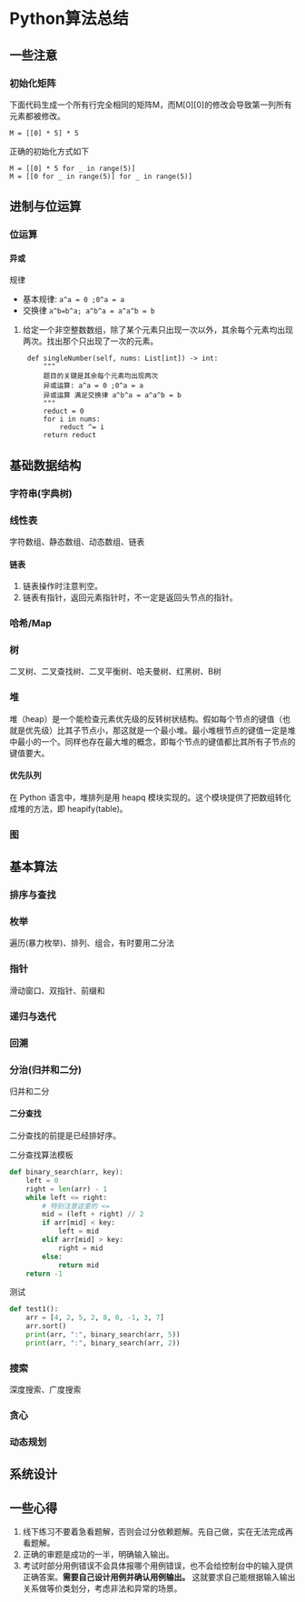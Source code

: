 # Python算法总结

## 一些注意

### 初始化矩阵
下面代码生成一个所有行完全相同的矩阵M，而M[0][0]的修改会导致第一列所有元素都被修改。 
```
M = [[0] * 5] * 5
```

正确的初始化方式如下
```
M = [[0] * 5 for _ in range(5)]
M = [[0 for _ in range(5)] for _ in range(5)]
```

## 进制与位运算

### 位运算

#### 异或

规律
- 基本规律: `a^a = 0 ;0^a = a`
- 交换律 `a^b=b^a; a^b^a = a^a^b = b`

1. 给定一个非空整数数组，除了某个元素只出现一次以外，其余每个元素均出现两次。找出那个只出现了一次的元素。
   ```
    def singleNumber(self, nums: List[int]) -> int:
        """
        题目的关键是其余每个元素均出现两次
        异或运算: a^a = 0 ;0^a = a
        异或运算 满足交换律 a^b^a = a^a^b = b
        """
        reduct = 0
        for i in nums:
            reduct ^= i
        return reduct
   ```

## 基础数据结构

### 字符串(字典树)

### 线性表

字符数组、静态数组、动态数组、链表

#### 链表

1. 链表操作时注意判空。
2. 链表有指针，返回元素指针时，不一定是返回头节点的指针。

### 哈希/Map

### 树

二叉树、二叉查找树、二叉平衡树、哈夫曼树、红黑树、B树

### 堆

堆（heap）是一个能检查元素优先级的反转树状结构。假如每个节点的键值（也就是优先级）比其子节点小，那这就是一个最小堆。最小堆根节点的键值一定是堆中最小的一个。同样也存在最大堆的概念，即每个节点的键值都比其所有子节点的键值要大。

#### 优先队列

在 Python 语言中，堆排列是用 heapq 模块实现的。这个模块提供了把数组转化成堆的方法，即 heapify(table)。

### 图

## 基本算法

### 排序与查找

### 枚举

遍历(暴力枚举)、排列、组合，有时要用二分法

### 指针

滑动窗口、双指针、前缀和

### 递归与迭代

### 回溯

### 分治(归并和二分)

归并和二分

#### 二分查找

二分查找的前提是已经排好序。

二分查找算法模板
```python
def binary_search(arr, key):
    left = 0
    right = len(arr) - 1
    while left <= right:
        # 特别注意这里的 <=
        mid = (left + right) // 2
        if arr[mid] < key:
            left = mid
        elif arr[mid] > key:
            right = mid
        else:
            return mid
    return -1
```
测试
```python
def test1():
    arr = [4, 2, 5, 2, 8, 0, -1, 3, 7]
    arr.sort()
    print(arr, ":", binary_search(arr, 5))
    print(arr, ":", binary_search(arr, 2))
```

### 搜索

深度搜索、广度搜索

### 贪心

### 动态规划

## 系统设计

## 一些心得

1. 线下练习不要着急看题解，否则会过分依赖题解。先自己做，实在无法完成再看题解。
2. 正确的审题是成功的一半，明确输入输出。
3. 考试时部分用例错误不会具体报哪个用例错误，也不会给控制台中的输入提供正确答案。**需要自己设计用例并确认用例输出。** 这就要求自己能根据输入输出关系做等价类划分，考虑非法和异常的场景。